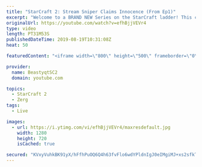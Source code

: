 ```yaml
---
title: "StarCraft 2: Stream Sniper Claims Innocence (From Ep1)"
excerpt: "Welcome to a BRAND NEW Series on the StarCraft ladder! This challenege is called \"Infestors to GM,\" where I play Mass Infestors and try to get to Grandmaster! I am allowing myself to make Queens as well, but other than that, the gameplan is INFESTORS!!!  In this episode we have a long discussion about"
originalUrl: https://youtube.com/watch?v=efhBjjVEVr4
type: video
length: PT31M53S
publishedDateTime: 2019-08-19T10:31:08Z
heat: 50

featuredContent: "<iframe width=\"800\" height=\"500\" frameborder=\"0\" src=\"https://www.youtube.com/embed/efhBjjVEVr4\" allow=\"accelerometer; autoplay; encrypted-media; gyroscope; picture-in-picture\" allowfullscreen></iframe>"

provider:
  name: BeastyqtSC2
  domain: youtube.com

topics:
  - StarCraft 2
  - Zerg
tags:
  - Live

images:
  - url: https://i.ytimg.com/vi/efhBjjVEVr4/maxresdefault.jpg
    width: 1280
    height: 720
    isCached: true

secured: "KVxyVuhkBK91yX/hFfhPuOQ6Q4h63fvFlo6wdYPldnIgJ0eIMgiMJ+xs2sfkTLuq0vgywq/E/ytgy93CEycmKzyrvnG0K+z7flygjv2N25kd2ipqtWDZzeUylSSGy2jedKm9YiHNwFlKLkfj/fnYQYvws3QrJSlmV2c+lfYWMAZ1eV4P3tCIVWi2LB9hVGgppHkUHdVdF1+oCricJULqj6XKscvwX82nXsiBjuuin9saiCnhSDmCelAO/hl9uct3CnjjcEnqwWetXaS6PwEqyPuV2ZDy4v6yDe5E4D9jSdE1qtSIwab37AYTrF55hvmAxJn9cwRdvFSypxBozipIsfC2gJOdl9bJZRf7gAwkbWHC7ErWxVHbo9w14vfSpLI4yPmCI2n3sMdM4Wg8Xr4NWqF/CkMDh70NrmnviB8Iyjk=;/ryvUkZ8YGRX1OM3GhS2Dw=="
---
```


